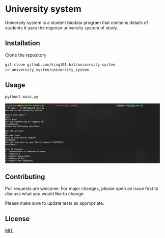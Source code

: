 # University system

University system is a student biodata program that contains details of students it uses the nigerian university system of study.

## Installation

Clone the repository

```bash
git clone github.com/king101-bit/university-system
cd university_system/university_system
```

## Usage

```python
python3 main.py
```
![Zack_Terminal](image.png)

## Contributing

Pull requests are welcome. For major changes, please open an issue first
to discuss what you would like to change.

Please make sure to update tests as appropriate.

## License

[MIT](https://choosealicense.com/licenses/mit/)